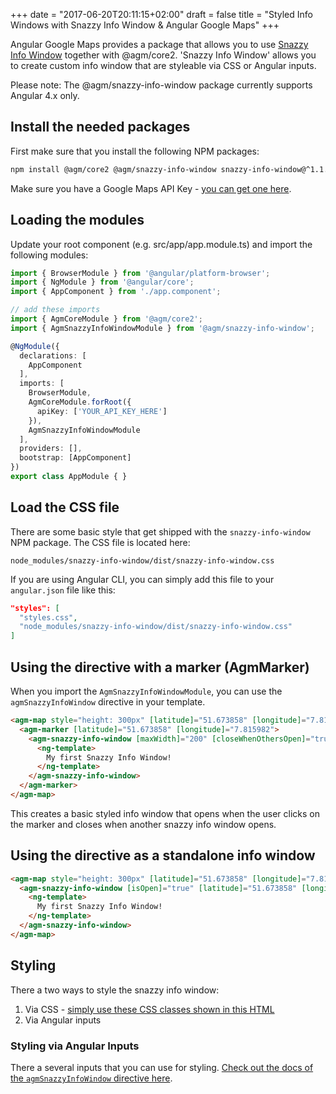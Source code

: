 +++
date = "2017-06-20T20:11:15+02:00"
draft = false
title = "Styled Info Windows with Snazzy Info Window & Angular Google Maps"
+++

Angular Google Maps provides a package that allows you to use [Snazzy Info Window](https://github.com/atmist/snazzy-info-window) together with @agm/core2. 'Snazzy Info Window' allows you to create custom info window that are styleable via CSS or Angular inputs.

Please note: The @agm/snazzy-info-window package currently supports Angular 4.x only.

## Install the needed packages
First make sure that you install the following NPM packages:

```bash
npm install @agm/core2 @agm/snazzy-info-window snazzy-info-window@^1.1.0
```

Make sure you have a Google Maps API Key - [you can get one here](https://developers.google.com/maps/documentation/javascript/get-api-key?hl=de).

## Loading the modules

Update your root component (e.g. src/app/app.module.ts) and import the following modules:

```typescript
import { BrowserModule } from '@angular/platform-browser';
import { NgModule } from '@angular/core';
import { AppComponent } from './app.component';

// add these imports
import { AgmCoreModule } from '@agm/core2';
import { AgmSnazzyInfoWindowModule } from '@agm/snazzy-info-window';

@NgModule({
  declarations: [
    AppComponent
  ],
  imports: [
    BrowserModule,
    AgmCoreModule.forRoot({
      apiKey: ['YOUR_API_KEY_HERE']
    }),
    AgmSnazzyInfoWindowModule
  ],
  providers: [],
  bootstrap: [AppComponent]
})
export class AppModule { }
```

## Load the CSS file

There are some basic style that get shipped with the `snazzy-info-window` NPM package. The CSS file is located here:

```
node_modules/snazzy-info-window/dist/snazzy-info-window.css
```

If you are using Angular CLI, you can simply add this file to your `angular.json` file like this:

```json
"styles": [
  "styles.css",
  "node_modules/snazzy-info-window/dist/snazzy-info-window.css"
]
```

## Using the directive with a marker (AgmMarker)

When you import the `AgmSnazzyInfoWindowModule`, you can use the `agmSnazzyInfoWindow` directive in your template.


```html
<agm-map style="height: 300px" [latitude]="51.673858" [longitude]="7.815982">
  <agm-marker [latitude]="51.673858" [longitude]="7.815982">
    <agm-snazzy-info-window [maxWidth]="200" [closeWhenOthersOpen]="true">
      <ng-template>
        My first Snazzy Info Window!
      </ng-template>
    </agm-snazzy-info-window>
  </agm-marker>
</agm-map>
```

This creates a basic styled info window that opens when the user clicks on the marker and closes when another snazzy info window opens.

## Using the directive as a standalone info window


```html
<agm-map style="height: 300px" [latitude]="51.673858" [longitude]="7.815982">
  <agm-snazzy-info-window [isOpen]="true" [latitude]="51.673858" [longitude]="7.815982" [closeWhenOthersOpen]="true">
    <ng-template>
      My first Snazzy Info Window!
    </ng-template>
  </agm-snazzy-info-window>
</agm-map>
```

## Styling
There a two ways to style the snazzy info window:
1. Via CSS - [simply use these CSS classes shown in this HTML](https://github.com/atmist/snazzy-info-window#html-structure)
1. Via Angular inputs

### Styling via Angular Inputs

There a several inputs that you can use for styling. [Check out the docs of the `agmSnazzyInfoWindow` directive here](https://angular-maps.com/api-docs/agm-snazzy-info-window/components/AgmSnazzyInfoWindow). 
